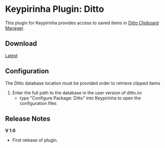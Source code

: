Keypirinha Plugin: Ditto
===========================

This plugin for Keypirinha provides access to saved items in [Ditto Clipboard Manager](http://ditto-cp.sourceforge.net/).

Download
--------
[Latest](https://github.com/tuteken/Keypirinha-Plugin-Ditto/releases/latest)

Configuration
-------------

The Ditto database location must be provided order to retrieve clipped items

1. Enter the full path to the database in the user version of ditto.ini 
    * type "Configure Package: Ditto" into Keypirinha to open the configuration files

Release Notes
-------------

**V 1.0**
- First release of plugin.
